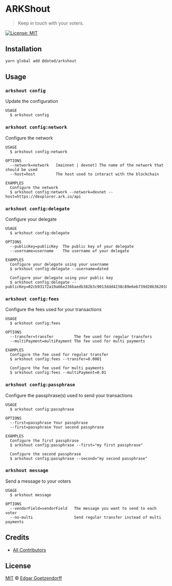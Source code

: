 # ARKShout

> Keep in touch with your voters.

[![License: MIT](https://img.shields.io/badge/License-MIT-yellow.svg)](https://opensource.org/licenses/MIT)

## Installation

```bash
yarn global add @dated/arkshout
```

## Usage

### `arkshout config`

Update the configuration

```
USAGE
  $ arkshout config
```

### `arkshout config:network`

Configure the network

```
USAGE
  $ arkshout config:network

OPTIONS
  --network=network   [mainnet | devnet] The name of the network that should be used
  --host=host         The host used to interact with the blockchain

EXAMPLES
  Configure the network
  $ arkshout config:network --network=devnet --host=https://dexplorer.ark.io/api
```

### `arkshout config:delegate`

Configure your delegate

```
USAGE
  $ arkshout config:delegate

OPTIONS
  --publicKey=publicKey  The public key of your delegate
  --username=username    The username of your delegate

EXAMPLES
  Configure your delegate using your username
  $ arkshout config:delegate --username=dated

  Configure your delegate using your public key
  $ arkshout config:delegate --publicKey=02cb93172a19a66e236baedb382b3c9013ddd4238c89e6eb739d20b362010c00c1
```

### `arkshout config:fees`

Configure the fees used for your transactions

```
USAGE
  $ arkshout config:fees

OPTIONS
  --transfer=transfer         The fee used for regular transfers
  --multiPayment=multiPayment The fee used for multi payments

EXAMPLES
  Configure the fee used for regular transfer
  $ arkshout config:fees --transfer=0.0001

  Configure the fee used for multi payments
  $ arkshout config:fees --multiPayment=0.01
```

### `arkshout config:passphrase`

Configure the passphrase(s) used to send your transactions

```
USAGE
  $ arkshout config:passphrase

OPTIONS
  --first=passphrase Your passphrase
  --first=passphrase Your second passphrase

EXAMPLES
  Configure the first passphrase
  $ arkshout config:passphrase --first="my first passphrase"

  Configure the second passphrase
  $ arkshout config:passphrase --second="my second passphrase"
```

### `arkshout message`

Send a message to your voters

```
USAGE
  $ arkshout message

OPTIONS
  --vendorField=vendorField   The message you want to send to each voter
  --no-multi                  Send regular transfer instead of multi payments
```

## Credits

-   [All Contributors](../../contributors)

## License

[MIT](LICENSE) © [Edgar Goetzendorff](https://dated.fun)
